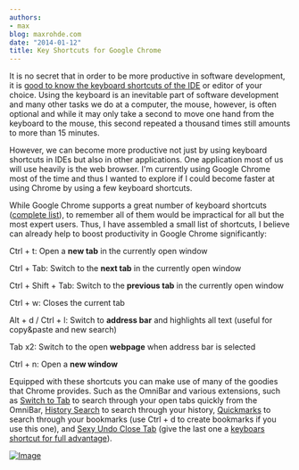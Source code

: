 ```yaml
---
authors:
- max
blog: maxrohde.com
date: "2014-01-12"
title: Key Shortcuts for Google Chrome
---
```


It is no secret that in order to be more productive in software development, it is [good to know the keyboard shortcuts of the IDE](http://netbeanside61.blogspot.co.nz/2008/04/top-10-netbeans-ide-keyboard-shortcuts.html) or editor of your choice. Using the keyboard is an inevitable part of software development and many other tasks we do at a computer, the mouse, however, is often optional and while it may only take a second to move one hand from the keyboard to the mouse, this second repeated a thousand times still amounts to more than 15 minutes.

However, we can become more productive not just by using keyboard shortcuts in IDEs but also in other applications. One application most of us will use heavily is the web browser. I'm currently using Google Chrome most of the time and thus I wanted to explore if I could become faster at using Chrome by using a few keyboard shortcuts.

While Google Chrome supports a great number of keyboard shortcuts ([complete list](https://support.google.com/chrome/answer/157179?hl=en 'Chrome Keyboard Shortcuts')), to remember all of them would be impractical for all but the most expert users. Thus, I have assembled a small list of shortcuts, I believe can already help to boost productivity in Google Chrome significantly:

Ctrl + t: Open a **new tab** in the currently open window

Ctrl + Tab: Switch to the **next tab** in the currently open window

Ctrl + Shift + Tab: Switch to the **previous tab** in the currently open window

Ctrl + w: Closes the current tab

Alt + d / Ctrl + l: Switch to **address bar** and highlights all text (useful for copy&paste and new search)

Tab x2: Switch to the open **webpage** when address bar is selected

Ctrl + n: Open a **new window**

Equipped with these shortcuts you can make use of many of the goodies that Chrome provides. Such as the OmniBar and various extensions, such as [Switch to Tab](https://chrome.google.com/webstore/detail/switch-to-tab/gbfhhcljihbgcobpfnceegfmooomhhli) to search through your open tabs quickly from the OmniBar, [History Search](https://chrome.google.com/webstore/detail/history-search/bojcckfnoicpmfgjhhoncpinbmechmkl) to search through your history, [Quickmarks](https://chrome.google.com/webstore/detail/quickmarks/piefpokhpcehbeelhohgcnbipnfkogig) to search through your bookmarks (use Ctrl + d to create bookmarks if you use this one), and [Sexy Undo Close Tab](https://chrome.google.com/webstore/detail/sexy-undo-close-tab/bcennaiejdjpomgmmohhpgnjlmpcjmbg?hl=en) (give the last one a [keyboars shortcut for full advantage](http://www.howtogeek.com/127162/how-to-create-custom-keyboard-shortcuts-for-browser-actions-and-extensions-in-google-chrome/)).

[![Image](http://nexnet.files.wordpress.com/2014/01/keyboard.png?w=650)](http://nexnet.files.wordpress.com/2014/01/keyboard.png)

